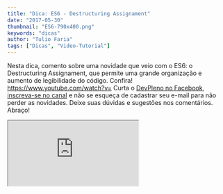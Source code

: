 ```yaml
---
title: "Dica: ES6 - Destructuring Assignament"
date: "2017-05-30"
thumbnail: "ES6-790x400.png"
keywords: "dicas"
author: "Tulio Faria"
tags: ["Dicas", "Video-Tutorial"]
---
```



Nesta dica, comento sobre uma novidade que veio com o ES6: o Destructuring Assignament, que permite uma grande organização e aumento de legibilidade do código. Confira! https://www.youtube.com/watch?v= Curta o [DevPleno no Facebook](https://www.facebook.com/devpleno), [inscreva-se no canal](https://www.youtube.com/devplenocom) e não se esqueça de cadastrar seu e-mail para não perder as novidades. Deixe suas dúvidas e sugestões nos comentários. Abraço!


<div class="embed-responsive embed-responsive-16by9">
 <iframe class="embed-responsive-item" src="https://www.youtube.com/embed/XhPCG9JZ\_yE" allowfullscreen></iframe>
  </div>